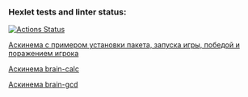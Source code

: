 ### Hexlet tests and linter status:
[![Actions Status](https://github.com/rodionveretin/frontend-project-44/workflows/hexlet-check/badge.svg)](https://github.com/rodionveretin/frontend-project-44/actions)

[Аскинема с примером установки пакета, запуска игры, победой и поражением игрока](https://asciinema.org/a/nXObtB01Wjl0q2pDZLtTQksK0)

[Аскинема brain-calc](https://asciinema.org/a/DEiYaA5BT0dIxK07vPNEBsgOV)

[Аскинема brain-gcd](https://asciinema.org/a/VD1hUsOFu0i3uGckPnVTqyyqc)